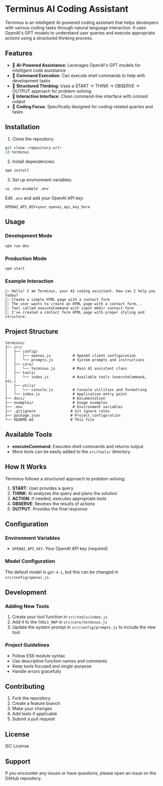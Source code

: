 # Terminus AI Coding Assistant

Terminus is an intelligent AI-powered coding assistant that helps developers with various coding tasks through natural language interaction. It uses OpenAI's GPT models to understand user queries and execute appropriate actions using a structured thinking process.

## Features

- 🤖 **AI-Powered Assistance**: Leverages OpenAI's GPT models for intelligent code assistance
- 🔧 **Command Execution**: Can execute shell commands to help with development tasks
- 🧠 **Structured Thinking**: Uses a START → THINK → OBSERVE → OUTPUT approach for problem-solving
- 💬 **Interactive Interface**: Clean command-line interface with colored output
- 🎯 **Coding Focus**: Specifically designed for coding-related queries and tasks

## Installation

1. Clone the repository:
```bash
git clone <repository-url>
cd terminus
```

2. Install dependencies:
```bash
npm install
```

3. Set up environment variables:
```bash
cp .env.example .env
```
Edit `.env` and add your OpenAI API key:
```
OPENAI_API_KEY=your_openai_api_key_here
```

## Usage

### Development Mode
```bash
npm run dev
```

### Production Mode
```bash
npm start
```

### Example Interaction
```
🤖: Hello! I am Terminus, your AI coding assistant. How can I help you today?
👤: Create a simple HTML page with a contact form
🧠: The user wants to create an HTML page with a contact form...
🔧: Tool called executeCommand with input mkdir contact-form
💬: I've created a contact form HTML page with proper styling and structure.
```

## Project Structure

```
terminus/
├── src/
│   ├── config/
│   │   ├── openai.js          # OpenAI client configuration
│   │   └── prompts.js         # System prompts and instructions
│   ├── core/
│   │   └── terminus.js        # Main AI assistant class
│   ├── tools/
│   │   └── index.js           # Available tools (executeCommand, etc.)
│   ├── utils/
│   │   └── console.js         # Console utilities and formatting
│   └── index.js               # Application entry point
├── docs/                      # Documentation
├── examples/                  # Usage examples
├── .env                       # Environment variables
├── .gitignore                # Git ignore rules
├── package.json              # Project configuration
└── README.md                 # This file
```

## Available Tools

- **executeCommand**: Executes shell commands and returns output
- More tools can be easily added to the `src/tools/` directory

## How It Works

Terminus follows a structured approach to problem-solving:

1. **START**: User provides a query
2. **THINK**: AI analyzes the query and plans the solution
3. **ACTION**: If needed, executes appropriate tools
4. **OBSERVE**: Reviews the results of actions
5. **OUTPUT**: Provides the final response

## Configuration

### Environment Variables
- `OPENAI_API_KEY`: Your OpenAI API key (required)

### Model Configuration
The default model is `gpt-4.1`, but this can be changed in `src/config/openai.js`.

## Development

### Adding New Tools
1. Create your tool function in `src/tools/index.js`
2. Add it to the `TOOLS_MAP` in `src/core/terminus.js`
3. Update the system prompt in `src/config/prompts.js` to include the new tool

### Project Guidelines
- Follow ES6 module syntax
- Use descriptive function names and comments
- Keep tools focused and single-purpose
- Handle errors gracefully

## Contributing

1. Fork the repository
2. Create a feature branch
3. Make your changes
4. Add tests if applicable
5. Submit a pull request

## License

ISC License

## Support

If you encounter any issues or have questions, please open an issue on the GitHub repository.
